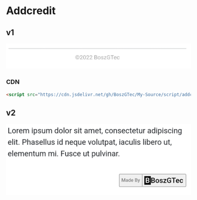 # Addcredit 

## v1
![](https://github.com/BoszGTec/boszgtec.github.io/raw/main/script/SmartSelect_20220527-232252_Opera.jpg)
### CDN
```html
<script src="https://cdn.jsdelivr.net/gh/BoszGTec/My-Source/script/addcredit/v1.js" ></script>
```

## v2
![](screenshot/SmartSelect_20220530-022208_Opera.jpg)
